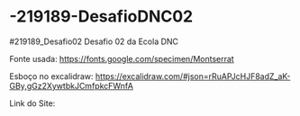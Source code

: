 # -219189-DesafioDNC02
#219189_Desafio02  Desafio 02 da Ecola DNC  

Fonte usada:  https://fonts.google.com/specimen/Montserrat  


Esboço no excalidraw:  https://excalidraw.com/#json=rRuAPJcHJF8adZ_aK-GBy,gGz2XywtbkJCmfpkcFWnfA  



Link do Site:  
